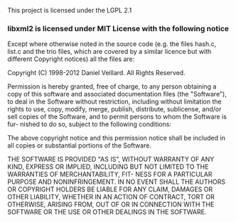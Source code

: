 This project is licensed under the LGPL 2.1

### libxml2 is licensed under MIT License with the following notice

Except where otherwise noted in the source code (e.g. the files hash.c,
list.c and the trio files, which are covered by a similar licence but
with different Copyright notices) all the files are:

 Copyright (C) 1998-2012 Daniel Veillard.  All Rights Reserved.

Permission is hereby granted, free of charge, to any person obtaining a copy
of this software and associated documentation files (the "Software"), to deal
in the Software without restriction, including without limitation the rights
to use, copy, modify, merge, publish, distribute, sublicense, and/or sell
copies of the Software, and to permit persons to whom the Software is fur-
nished to do so, subject to the following conditions:

The above copyright notice and this permission notice shall be included in
all copies or substantial portions of the Software.

THE SOFTWARE IS PROVIDED "AS IS", WITHOUT WARRANTY OF ANY KIND, EXPRESS OR
IMPLIED, INCLUDING BUT NOT LIMITED TO THE WARRANTIES OF MERCHANTABILITY, FIT-
NESS FOR A PARTICULAR PURPOSE AND NONINFRINGEMENT.  IN NO EVENT SHALL THE
AUTHORS OR COPYRIGHT HOLDERS BE LIABLE FOR ANY CLAIM, DAMAGES OR OTHER
LIABILITY, WHETHER IN AN ACTION OF CONTRACT, TORT OR OTHERWISE, ARISING FROM,
OUT OF OR IN CONNECTION WITH THE SOFTWARE OR THE USE OR OTHER DEALINGS IN
THE SOFTWARE.

